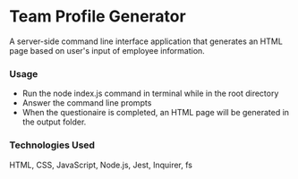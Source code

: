 # Team Profile Generator

A server-side command line interface application that generates an HTML page based on user's input of employee information.

### Usage
* Run the node index.js command in terminal while in the root directory
* Answer the command line prompts
* When the questionaire is completed, an HTML page will be generated in the output folder.


### Technologies Used
HTML, CSS, JavaScript, Node.js, Jest, Inquirer, fs



